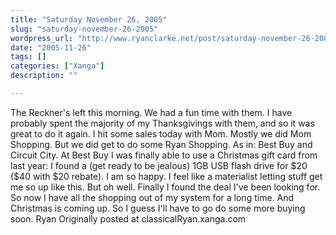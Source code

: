 ```yaml
---
title: "Saturday November 26, 2005"
slug: "saturday-november-26-2005"
wordpress_url: "http://www.ryanclarke.net/post/saturday-november-26-2005/"
date: "2005-11-26"
tags: []
categories: ["Xanga"]
description: ""

---
```


The Reckner's left this morning. We had a fun time with them. I have probably spent the majority of my Thanksgivings with them, and so it was great to do it again.
 I hit some sales today with Mom. Mostly we did Mom Shopping. But we did get to do some Ryan Shopping. As in: Best Buy and Circuit City. At Best Buy I was finally able to use a Christmas gift card from last year: I found a (get ready to be jealous) 1GB USB flash drive for \$20 (\$40 with \$20 rebate). I am so happy. I feel like a materialist letting stuff get me so up like this. But oh well. Finally I found the deal I've been looking for. So now I have all the shopping out of my system for a long time. And Christmas is coming up. So I guess I'll have to go do some more buying soon.
 Ryan
Originally posted at classicalRyan.xanga.com
